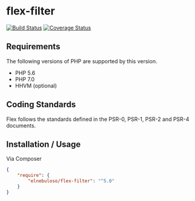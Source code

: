 # flex-filter

[![Build Status](https://travis-ci.org/elnebuloso/flex-filter.svg?branch=master)](https://travis-ci.org/elnebuloso/flex-filter)
[![Coverage Status](https://coveralls.io/repos/github/elnebuloso/flex-filter/badge.svg?branch=master)](https://coveralls.io/github/elnebuloso/flex-filter?branch=master)

## Requirements

The following versions of PHP are supported by this version.

* PHP 5.6
* PHP 7.0
* HHVM (optional)

## Coding Standards

Flex follows the standards defined in the PSR-0, PSR-1, PSR-2 and PSR-4 documents.

## Installation / Usage

Via Composer

``` json
{
    "require": {
        "elnebuloso/flex-filter": "^5.0"
    }
}
```